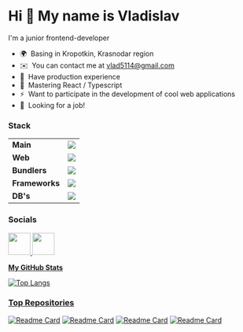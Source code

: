 # Hi 👋 My name is Vladislav

I'm a junior frontend-developer
- 🌍  Basing in Kropotkin, Krasnodar region
- ✉️  You can contact me at [vlad5114@gmail.com](mailto:vlad5114@gmail.com)
- 🌱  Have production experience
- 🧠  Mastering React / Typescript
- ⚡  Want to participate in the development of cool web applications
- 👯  Looking for a job!

### Stack

<table>
  <tr>
    <td>
      <strong>Main</strong>
    </td>
    <td>
      <img src="https://skillicons.dev/icons?i=js,ts,nodejs" />
    </td>
  </tr>

  <tr>
    <td>
      <strong>Web</strong>
    </td>
    <td>
      <img src="https://skillicons.dev/icons?i=html,css,bootstrap,tailwind,materialui" />
    </td>
  </tr>   

  <tr>
    <td>
      <strong>Bundlers</strong>
    </td>
    <td>
      <img src="https://skillicons.dev/icons?i=webpack,nextjs,docker" />
    </td>
  </tr>
        
  <tr>
    <td>
      <strong>Frameworks</strong>
    </td>
    <td>
      <img src="https://skillicons.dev/icons?i=react,redux,expressjs,threejs,jest" />
    </td>
  </tr>
        
  <tr>
    <td>
      <strong>DB's</strong>
    </td>
    <td>
      <img src="https://skillicons.dev/icons?i=mongo,mysql,supabase" />
    </td>
  </tr>
</table>

      
### Socials

<p align="left">
  <a href="https://t.me/vlad1slove_rus" target="_blank" rel="noreferrer"><img src="https://www.svgrepo.com/show/354443/telegram.svg" width="45" height="45" />
  <a href="www.linkedin.com/in/vlad1slove/" target="_blank" rel="noreferrer"><img src="https://iconmonstr.com/wp-content/g/gd/makefg.php?i=../releases/preview/2012/png/iconmonstr-linkedin-3.png&r=15&g=183&b=255" width="45" height="45" />
</p>

<b>My GitHub Stats</b>

![Top Langs](https://github-readme-stats.vercel.app/api/top-langs/?username=vlad1slove1&layout=compact)

### Top Repositories

<div width="100%" align="left">
  
  [![Readme Card](https://github-readme-stats.vercel.app/api/pin/?username=vlad1slove1&repo=frontend-project-11)](https://github.com/anuraghazra/vlad1slove1/frontend-project-11)
  [![Readme Card](https://github-readme-stats.vercel.app/api/pin/?username=vlad1slove1&repo=frontend-project-12)](https://github.com/anuraghazra/vlad1slove1/frontend-project-12)
  [![Readme Card](https://github-readme-stats.vercel.app/api/pin/?username=vlad1slove1&repo=drawBot)](https://github.com/anuraghazra/vlad1slove1/drawBot)
  [![Readme Card](https://github-readme-stats.vercel.app/api/pin/?username=vlad1slove1&repo=getmentor-frontend)](https://github.com/anuraghazra/vlad1slove1/getmentor-frontend)
</div>
